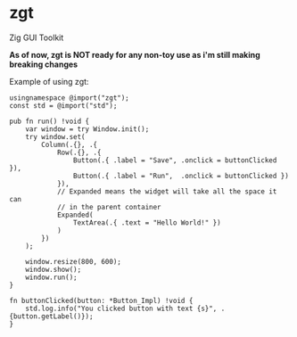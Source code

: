 # zgt

Zig GUI Toolkit

**As of now, zgt is NOT ready for any non-toy use as i'm still making breaking changes**

Example of using zgt:

```zig
usingnamespace @import("zgt");
const std = @import("std");

pub fn run() !void {
    var window = try Window.init();
    try window.set(
        Column(.{}, .{
            Row(.{}, .{
                Button(.{ .label = "Save", .onclick = buttonClicked }),
                Button(.{ .label = "Run",  .onclick = buttonClicked })
            }),
            // Expanded means the widget will take all the space it can
            // in the parent container
            Expanded(
                TextArea(.{ .text = "Hello World!" })
            )
        })
    );

    window.resize(800, 600);
    window.show();
    window.run();
}

fn buttonClicked(button: *Button_Impl) !void {
    std.log.info("You clicked button with text {s}", .{button.getLabel()});
}
```
